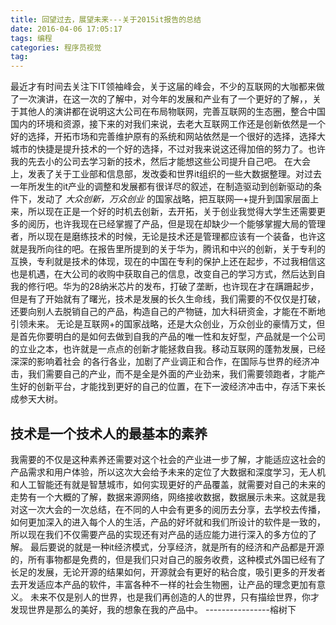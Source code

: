 ```yaml
---
title: 回望过去，展望未来---关于2015it报告的总结
date: 2016-04-06 17:05:17
tags: 编程
categories: 程序员视觉
tag:
---
```

最近才有时间去关注下IT领袖峰会，关于这届的峰会，不少的互联网的大咖都来做了一次演讲，在这一次的了解中，对今年的发展和产业有了一个更好的了解，，关于其他人的演讲都在说明这大公司在布局物联网，完善互联网的生态圈，整合中国国内的环境和资源，接下来的对我们来说，去老大互联网工作还是创新依然是一个好的选择，开拓市场和完善维护原有的系统和网站依然是一个很好的选择，选择大城市的快捷是提升技术的一个好的选择，不过对我来说这还得加倍的努力了。也许我的先去小的公司去学习新的技术，然后才能想这些公司提升自己吧。
在大会上，发表了关于工业部和信息部，发改委和世界it组织的一些大数据整理。对过去一年所发生的it产业的调整和发展都有很详尽的叙述，在制造驱动到创新驱动的条件下，发动了 *大众创新，万众创业* 的国家战略，把互联网—+提升到国家层面上来，所以现在正是一个好的时机去创新，去开拓，关于创业我觉得大学生还需要更多的阅历，也许我现在已经掌握了产品，但是现在却缺少一个能够掌握大局的管理者，所以现在是磨练技术的时候，无论是技术还是管理都应该有一个装备，也许这就是我所向往的吧。在报告里所提到的关于华为，腾讯和中兴的创新，关于专利的互换，专利就是技术的体现，现在的中国在专利的保护上还在起步，不过我相信这也是机遇，在大公司的收购中获取自己的信息，改变自己的学习方式，然后达到自我的修行吧。华为的28纳米芯片的发布，打破了垄断，也许现在才在蹒跚起步，但是有了开始就有了曙光，技术是发展的长久生命线，我们需要的不仅仅是打破，还要向别人去脱销自己的产品，构造自己的产物链，加大科研资金，才能在不断地引领未来。
无论是互联网+的国家战略，还是大众创业，万众创业的豪情万丈，但是首先你要明白的是如何去做到自我的产品的唯一性和友好型，产品就是一个公司的立业之本，也许就是一点点的创新才能拯救自我。移动互联网的蓬勃发展，已经深深的影响着社会 的各行各业，加剧了产业调正和合作，在国际与世界的经济冲击，我们需要自己的产业，而不是全是外面的产业劲来，我们需要领跑者，才能产生好的创新平台，才能找到更好的自己的位置，在下一波经济冲击中，存活下来长成参天大树。
<!--more-->
## 技术是一个技术人的最基本的素养
我需要的不仅是这种素养还需要对这个社会的产业进一步了解，才能适应这社会的产品需求和用户体验，所以这次大会给予未来的定位了大数据和深度学习，无人机和人工智能还有就是智慧城市，如何实现更好的产品覆盖，就需要对自己的未来的走势有一个大概的了解，数据来源网络，网络接收数据，数据展示未来。这就是我对这一次大会的一次总结，在不同的人中会有更多的阅历去分享，去学校去传播，如何更加深入的进入每个人的生活，产品的好坏就和我们所设计的软件是一致的，所以现在我们不仅需要产品的实现还有对产品的适应能力进行深入的多方位的了解。
最后要说的就是一种it经济模式，分享经济，就是所有的经济和产品都是开源的，所有事物都是免费的，但是我们只对自己的服务收费，这种模式外国已经有了长足的发展，无论开源的结果如何，开源就会有更好的粘合度，吸引更多的开发者去开发适应本产品的软件，丰富各种不一样的社会生物圈，让产品的理念更加有意义。
未来不仅是别人的世界，也是我们再创造的人的世界，只有描绘世界，你才发现世界是那么的美好，我的想象在我的产品中。
                                                   ----------------榕树下
